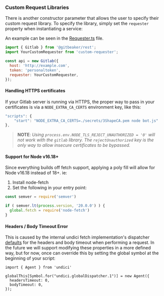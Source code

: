 ### Custom Request Libraries

There is another constructor parameter that allows the user to specify their custom request library. To specify the library, simply set the `requester` property when instantiating a service:

An example can be seen in the [Requester.ts](../packages/rest/src/Requester.ts) file.

```javascript
import { Gitlab } from '@gitbeaker/rest';
import YourCustomRequester from 'custom-requester';

const api = new Gitlab({
  host: 'http://example.com',
  token: 'personaltoken',
  requester: YourCustomRequester,
});
```

#### Handling HTTPS certificates

If your Gitlab server is running via HTTPS, the proper way to pass in your certificates is via a `NODE_EXTRA_CA_CERTS` environment key, like this:

```js
"scripts": {
    "start": "NODE_EXTRA_CA_CERTS=./secrets/3ShapeCA.pem node bot.js"
},
```

> **NOTE**: _Using `process.env.NODE_TLS_REJECT_UNAUTHORIZED = '0'` will not work with the `gitlab` library. The `rejectUnauthorized` key is the only way to allow insecure certificates to be bypassed._

#### Support for Node v16.18+

Since everything builds off fetch support, applying a poly fill will allow for Node v16.18 instead of 18+. ie:

1. Install node-fetch
2. Set the following in your entry point:

```js
const semver = require('semver')

if ( semver.lt(process.version, '20.0.0') ) {
  global.fetch = require('node-fetch')
}
```

#### Headers / Body Timeout Error

This is caused by the internal undici fetch implementation's dispatcher [defaults](https://github.com/nodejs/undici/issues/1373) for the headers and body timeout when performing a request. In the future we will support modifying these properties in a more defined way, but for now, once can override this by setting the global symbol at the beginning of your script:

```
import { Agent } from 'undici'

globalThis[Symbol.for("undici.globalDispatcher.1")] = new Agent({
  headersTimeout: 0,
  bodyTimeout: 0,
});
```
